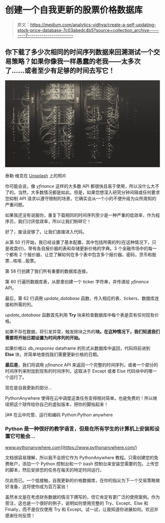 # 创建一个自我更新的股票价格数据库

> 原文：<https://medium.com/analytics-vidhya/create-a-self-updating-stock-price-database-7c03abedc4b5?source=collection_archive---------7----------------------->

## 你下载了多少次相同的时间序列数据来回溯测试一个交易策略？如果你像我一样愚蠢的老我——太多次了……或者至少有足够的时间去写它！

![](img/3539d86b1bf61134614bfd6975b2e0fd.png)

泰勒·维克在 [Unsplash](https://unsplash.com?utm_source=medium&utm_medium=referral) 上的照片

你可能会说，像 *yfinance* 这样的大多数 API 都很快且易于使用，所以没什么大不了的。当然，大多数情况都是如此。但是，如果您想深入研究分钟间隔或任何要求您抑制 API 请求以遵守限制的场景，它确实会从一个小的不便升级为众所周知的严重问题。

如果我还没有说服你，重复下载相同的时间序列至少是一种严重的低效率，作为程序员，我们讨厌低效率，所以让我们粉碎它！

好了，废话说够了。让我们直接进入代码。

从第 50 行开始，我已经设置了基本配置，其中包括所需的列(在这种情况下，只是收盘价)，带有各自报价器的表和存储更新价格的字典。3 个金融市场中的每一个都有 2 个报价器，让您了解如何在多个表中包含多个报价器。密码，货币和股票…咳咳…股票。

第 58 行创建了我们所有重要的数据库连接。

第 60 行遍历数据库表，从那里创建一个 ticker 字符串，并传递给 *yfinance* API。

最后，第 62 行调用 *update_database* 函数，传入相应的表、tickers、数据库连接和所需的列。

*update_database* 函数首先利用 **Try** 块来检查数据库中每个表是否有任何现有价格。

如果不存在数据，将引发异常，触发除块之外的**块。在这种情况下，我们知道我们需要将开始日期设置为时间序列的开始。**

如果价格以 *db_response* dataframe 的形式从数据库中返回，代码将前进到 **Else** 块，并简单地查找我们需要更新价格的日期。

**最后是**，我们将调用 *yfinance* API 来返回一个完整的时间序列，或者一个部分的时间序列来附加到现有的时间序列，这取决于 Except 或者 Else 代码块中的哪一个运行了。

现在是自我更新的部分…

PythonAnywhere 使得在云中调度这类任务变得相对简单。也是免费的！所以继续把这个球传给你自己的虚拟版本，把你的脚抬起来！

[](https://www.pythonanywhere.com/) [## 在云中托管、运行和编码 Python:Python anywhere

### Python 是一种很好的教学语言，但是在所有学生的计算机上安装和设置它可能会…

www.pythonanywhere.com](https://www.pythonanywhere.com/) 

文档很容易理解，所以我不会把它作为 PythonAnywhere 教程。只需创建您的免费帐户，添加一个 Python 控制台和一个 bash 控制台来安装您需要的包。上传您的脚本，然后安排您的任务在每天的特定时间运行。

仅此而已。一个低接触，自我更新的价格数据库，在你的指尖为下一个交易策略做好准备，这将使你成为百万富翁！

虽然本文是在考虑财务数据的情况下撰写的，但它肯定有更广泛的使用案例。作为旁注，这也是一个很好的例子，说明如何使用完整的 Try、Except、Else 和 Finally，而不是仅仅使用 Try 和 Except。试一试，让我知道你进展如何。欢迎并感谢任何反馈！